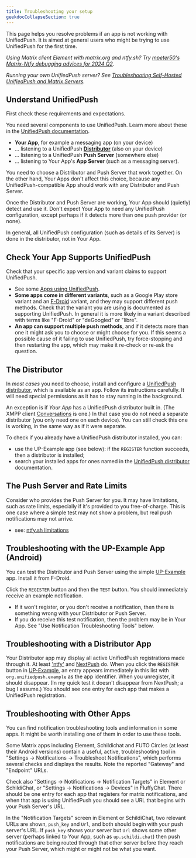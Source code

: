 ```yaml
---
title: Troubleshooting your setup
geekdocCollapseSection: true
---
```


This page helps you resolve problems if an app is not working with UnifiedPush. It is aimed at general users who might be trying to use UnifiedPush for the first time.

*Using Matrix client Element with matrix.org and ntfy.sh? Try [mpeter50's Matrix-Ntfy debugging advices for 2024 Q2](https://gist.github.com/mpeter50/9220dac1056c9a66c313d049838c1ab2).*

*Running your own UnifiedPush server? See [Troubleshooting Self-Hosted UnifiedPush and Matrix Servers](/users/troubleshooting/self-hosted-with-matrix/).*

## Understand UnifiedPush

First check these requirements and expectations.

You need several components to use UnifiedPush. Learn more about these in the [UnifiedPush documentation](/).

- **Your App**, for example a messaging app (on your device)
- ... listening to a UnifiedPush [**Distributor**](/users/distributors/) (also on your device)
- ... listening to a UnifiedPush **Push Server** (somewhere else)
- ... listening to Your App's **App Server** (such as a messaging server).

You need to choose a Distributor and Push Server that work together. On the other hand, Your Apps don't affect this choice, because any UnifiedPush-compatible App should work with any Distributor and Push Server.

Once the Distributor and Push Server are working, Your App should (quietly) detect and use it. Don't expect Your App to need any UnifiedPush configuration, except perhaps if it detects more than one push provider (or none).

In general, all UnifiedPush configuration (such as details of its Server) is done in the distributor, not in Your App.

## Check Your App Supports UnifiedPush

Check that your specific app version and variant claims to support UnifiedPush.

- See some [Apps using UnifiedPush](/users/apps/).
- **Some apps come in different variants**, such as a Google Play store variant and an [F-Droid](https://f-droid.org/) variant, and they may support different push methods. Check that the variant you are using is documented as supporting UnifiedPush. In general it is more likely in a variant described with terms like "F-Droid" or "deGoogled" or "libre".
- **An app can support multiple push methods**, and if it detects more than one it might ask you to choose or might choose for you. If this seems a possible cause of it failing to use UnifiedPush, try force-stopping and then restarting the app, which may make it re-check or re-ask the question.

## The Distributor

In *most cases* you need to choose, install and configure a [UnifiedPush distributor](/users/distributors/), which is available as an app. Follow its instructions carefully. It will need special permissions as it has to stay running in the background.

An exception is if *Your App* has a UnifiedPush distributor built in. (The XMPP client [Conversations](/users/distributors/conversations/) is one.) In that case you do not need a separate distributor (you only need one on each device). You  can still check this one is working, in the same way as if it were separate.

To check if you already have a UnifiedPush distributor installed, you can:

- use the UP-Example app (see below): if the `REGISTER` function succeeds, then a distributor is installed;
- search your installed apps for ones named in the [UnifiedPush distributor](/users/distributors/) documentation.

## The Push Server and Rate Limits

Consider who provides the Push Server for you. It may have limitations, such as rate limits, especially if it's provided to you free-of-charge. This is one case where a simple test may not show a problem, but real push notifications may not arrive.

- see: [ntfy.sh limitations](https://docs.ntfy.sh/publish/#limitations)

## Troubleshooting with the UP-Example App (Android)

You can test the Distributor and Push Server using the simple [UP-Example](https://f-droid.org/en/packages/org.unifiedpush.example/) app. Install it from F-Droid.

Click the `REGISTER` button and then the `TEST` button. You should immediately receive an example notification.

- If it won't register, or you don't receive a notification, then there is something wrong with your Distributor or Push Server.
- If you do receive this test notification, then the problem may be in Your App. See "Use Notification Troubleshooting Tools" below.

## Troubleshooting with a Distributor App

Your Distributor app may display all active UnifiedPush registrations made through it. At least ['ntfy'](/users/distributors/ntfy/ "ntfy as a U-P distributor") and [NextPush](/users/distributors/nextpush/) do. When you click the `REGISTER` button in [UP-Example](https://f-droid.org/en/packages/org.unifiedpush.example/), an entry appears immediately in this list with `org.unifiedpush.example` as the app identifier. When you unregister, it should disappear. (In my quick test it doesn't disappear from NextPush; a bug I assume.) You should see one entry for each app that makes a UnifiedPush registration.

## Troubleshooting with Other Apps

You can find notification troubleshooting tools and information in some apps. It might be worth installing one of them in order to use these tools.

Some Matrix apps including Element, Schildichat and FUTO Circles (at least their Android versions) contain a useful, active, troubleshooting tool in "Settings -> Notifications -> Troubleshoot Notifications", which performs several checks and displays the results. Note the reported "Gateway" and "Endpoint" URLs.

Check also "Settings -> Notifications -> Notification Targets" in Element or SchildiChat, or "Settings -> Notifications -> Devices" in FluffyChat. There should be one entry for each app that registers for matrix notifications, and when that app is using UnifiedPush you should see a URL that begins with your Push Server's URL.

In the "Notification Targets" screen in Element or SchildiChat, two relevant URLs are shown, `push_key` and `Url`, and both should begin with your push server's URL. If `push_key` shows your server but `Url` shows some other server (perhaps linked to Your App, such as `up.schildi.chat`) then push notifications are being routed through that other server before they reach your Push Server, which might or might not be what you want.
